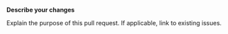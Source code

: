 **Describe your changes**

Explain the purpose of this pull request.
If applicable, link to existing issues.

